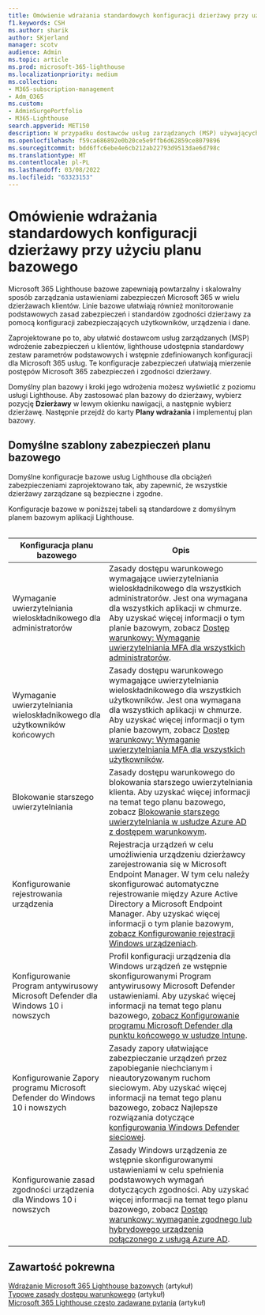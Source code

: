 ```yaml
---
title: Omówienie wdrażania standardowych konfiguracji dzierżawy przy użyciu planu bazowego
f1.keywords: CSH
ms.author: sharik
author: SKjerland
manager: scotv
audience: Admin
ms.topic: article
ms.prod: microsoft-365-lighthouse
ms.localizationpriority: medium
ms.collection:
- M365-subscription-management
- Adm_O365
ms.custom:
- AdminSurgePortfolio
- M365-Lighthouse
search.appverid: MET150
description: W przypadku dostawców usług zarządzanych (MSP) używających Microsoft 365 Lighthouse informacji o wdrażaniu standardowych konfiguracji dzierżawy przy użyciu planu bazowego.
ms.openlocfilehash: f59ca686892e0b20ce5e9ffb6d62859ce8079896
ms.sourcegitcommit: bdd6ffc6ebe4e6cb212ab22793d9513dae6d798c
ms.translationtype: MT
ms.contentlocale: pl-PL
ms.lasthandoff: 03/08/2022
ms.locfileid: "63323153"
---
```

# <a name="overview-of-using-baselines-to-deploy-standard-tenant-configurations"></a>Omówienie wdrażania standardowych konfiguracji dzierżawy przy użyciu planu bazowego 

Microsoft 365 Lighthouse bazowe zapewniają powtarzalny i skalowalny sposób zarządzania ustawieniami zabezpieczeń Microsoft 365 w wielu dzierżawach klientów. Linie bazowe ułatwiają również monitorowanie podstawowych zasad zabezpieczeń i standardów zgodności dzierżawy za pomocą konfiguracji zabezpieczających użytkowników, urządzenia i dane.

Zaprojektowane po to, aby ułatwić dostawcom usług zarządzanych (MSP) wdrożenie zabezpieczeń u klientów, lighthouse udostępnia standardowy zestaw parametrów podstawowych i wstępnie zdefiniowanych konfiguracji dla Microsoft 365 usług. Te konfiguracje zabezpieczeń ułatwiają mierzenie postępów Microsoft 365 zabezpieczeń i zgodności dzierżawy.

Domyślny plan bazowy i kroki jego wdrożenia możesz wyświetlić z poziomu usługi Lighthouse. Aby zastosować plan bazowy do dzierżawy, wybierz pozycję **Dzierżawy** w lewym okienku nawigacji, a następnie wybierz dzierżawę. Następnie przejdź do karty **Plany wdrażania** i implementuj plan bazowy.

## <a name="default-baseline-security-templates"></a>Domyślne szablony zabezpieczeń planu bazowego

Domyślne konfiguracje bazowe usług Lighthouse dla obciążeń zabezpieczeniami zaprojektowano tak, aby zapewnić, że wszystkie dzierżawy zarządzane są bezpieczne i zgodne.

Konfiguracje bazowe w poniższej tabeli są standardowe z domyślnym planem bazowym aplikacji Lighthouse.<br><br>

| Konfiguracja planu bazowego | Opis |
|--|--|
| Wymaganie uwierzytelniania wieloskładnikowego dla administratorów | Zasady dostępu warunkowego wymagające uwierzytelniania wieloskładnikowego dla wszystkich administratorów. Jest ona wymagana dla wszystkich aplikacji w chmurze. Aby uzyskać więcej informacji o tym planie bazowym, zobacz [Dostęp warunkowy: Wymaganie uwierzytelniania MFA dla wszystkich administratorów](/azure/active-directory/conditional-access/howto-conditional-access-policy-admin-mfa).|
| Wymaganie uwierzytelniania wieloskładnikowego dla użytkowników końcowych | Zasady dostępu warunkowego wymagające uwierzytelniania wieloskładnikowego dla wszystkich użytkowników.  Jest ona wymagana dla wszystkich aplikacji w chmurze. Aby uzyskać więcej informacji o tym planie bazowym, zobacz [Dostęp warunkowy: Wymaganie uwierzytelniania MFA dla wszystkich użytkowników](/azure/active-directory/conditional-access/howto-conditional-access-policy-all-users-mfa). |
| Blokowanie starszego uwierzytelniania | Zasady dostępu warunkowego do blokowania starszego uwierzytelniania klienta. Aby uzyskać więcej informacji na temat tego planu bazowego, zobacz [Blokowanie starszego uwierzytelniania w usłudze Azure AD z dostępem warunkowym](/azure/active-directory/conditional-access/block-legacy-authentication).|
| Konfigurowanie rejestrowania urządzenia | Rejestracja urządzeń w celu umożliwienia urządzeniu dzierżawcy zarejestrowania się w Microsoft Endpoint Manager. W tym celu należy skonfigurować automatyczne rejestrowanie między Azure Active Directory a Microsoft Endpoint Manager. Aby uzyskać więcej informacji o tym planie bazowym, [zobacz Konfigurowanie rejestracji Windows urządzeniach](/mem/intune/enrollment/windows-enroll). |
| Konfigurowanie Program antywirusowy Microsoft Defender dla Windows 10 i nowszych | Profil konfiguracji urządzenia dla Windows urządzeń ze wstępnie skonfigurowanymi Program antywirusowy Microsoft Defender ustawieniami. Aby uzyskać więcej informacji na temat tego planu bazowego, [zobacz Konfigurowanie programu Microsoft Defender dla punktu końcowego w usłudze Intune](/mem/intune/protect/advanced-threat-protection-configure).|
| Konfigurowanie Zapory programu Microsoft Defender do Windows 10 i nowszych | Zasady zapory ułatwiające zabezpieczanie urządzeń przez zapobieganie niechcianym i nieautoryzowanym ruchom sieciowym. Aby uzyskać więcej informacji na temat tego planu bazowego, zobacz Najlepsze rozwiązania dotyczące [konfigurowania Windows Defender sieciowej](/windows/security/threat-protection/windows-firewall/best-practices-configuring).  |
| Konfigurowanie zasad zgodności urządzenia dla Windows 10 i nowszych | Zasady Windows urządzenia ze wstępnie skonfigurowanymi ustawieniami w celu spełnienia podstawowych wymagań dotyczących zgodności. Aby uzyskać więcej informacji na temat tego planu bazowego, zobacz [Dostęp warunkowy: wymaganie zgodnego lub hybrydowego urządzenia połączonego z usługą Azure AD](/azure/active-directory/conditional-access/howto-conditional-access-policy-compliant-device). |


## <a name="related-content"></a>Zawartość pokrewna

[Wdrażanie Microsoft 365 Lighthouse bazowych](m365-lighthouse-deploy-baselines.md) (artykuł)\
[Typowe zasady dostępu warunkowego](/azure/active-directory/conditional-access/concept-conditional-access-policy-common) (artykuł)\
[Microsoft 365 Lighthouse często zadawane pytania](m365-lighthouse-faq.yml) (artykuł)
